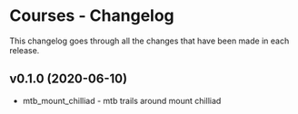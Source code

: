 # Courses - Changelog
This changelog goes through all the changes that have been made in each release.

## v0.1.0 (2020-06-10)

* mtb_mount_chilliad - mtb trails around mount chilliad